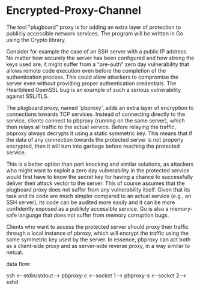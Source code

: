 # Encrypted-Proxy-Channel
The tool "plugboard" proxy is for adding an extra layer of protection to publicly accessible network services. The program will
be written in Go using the Crypto library.

Consider for example the case of an SSH server with a public IP address. No
matter how securely the server has been configured and how strong the keys
used are, it might suffer from a "pre-auth" zero day vulnerability that allows
remote code execution even before the completion of the authentication
process. This could allow attackers to compromise the server even without
providing proper authentication credentials. The Heartbleed OpenSSL bug is an
example of such a serious vulnerability against SSL/TLS.

The plugboard proxy, named 'pbproxy', adds an extra
layer of encryption to connections towards TCP services. Instead of connecting
directly to the service, clients connect to pbproxy (running on the same
server), which then relays all traffic to the actual service. Before relaying
the traffic, pbproxy always decrypts it using a static symmetric key. This
means that if the data of any connection towards the protected server is not
properly encrypted, then it will turn into garbage before reaching the
protected service.

This is a better option than port knocking and similar solutions, as attackers
who might want to exploit a zero day vulnerability in the protected service
would first have to know the secret key for having a chance to successfully
deliver their attack vector to the server. This of course assumes that the
plugboard proxy does not suffer from any vulnerability itself. Given that its
task and its code are much simpler compared to an actual service (e.g., an SSH
server), its code can be audited more easily and it can be more confidently
exposed as a publicly accessible service. Go is also a memory-safe language
that does not suffer from memory corruption bugs.

Clients who want to access the protected server should proxy their traffic
through a local instance of pbroxy, which will encrypt the traffic using the
same symmetric key used by the server. In essence, pbproxy can act both as
a client-side proxy and as server-side reverse proxy, in a way similar to
netcat.

data flow:

ssh <--stdin/stdout--> pbproxy-c <--socket 1--> pbproxy-s <--socket 2--> sshd     
